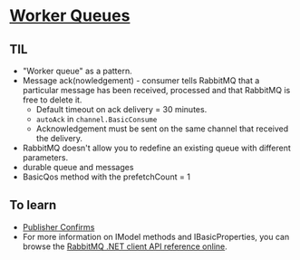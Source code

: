 # [Worker Queues](https://www.rabbitmq.com/tutorials/tutorial-two-dotnet.html)

## TIL
* "Worker queue" as a pattern.
* Message ack(nowledgement) - consumer tells RabbitMQ that a particular message has been received, processed and that RabbitMQ is free to delete it.
  * Default timeout on ack delivery = 30 minutes.
  * `autoAck` in `channel.BasicConsume`
  * Acknowledgement must be sent on the same channel that received the delivery.
* RabbitMQ doesn't allow you to redefine an existing queue with different parameters.
* durable queue and messages
* BasicQos method with the prefetchCount = 1

## To learn
* [Publisher Confirms](https://www.rabbitmq.com/confirms.html)
* For more information on IModel methods and IBasicProperties, you can browse the [RabbitMQ .NET client API reference online](https://rabbitmq.github.io/rabbitmq-dotnet-client/api/RabbitMQ.Client.html).